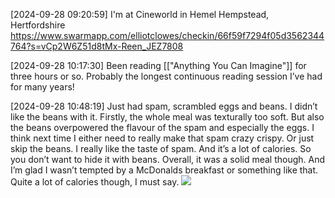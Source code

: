 [2024-09-28 09:20:59] I'm at Cineworld in Hemel Hempstead, Hertfordshire https://www.swarmapp.com/elliotclowes/checkin/66f59f7294f05d3562344764?s=vCp2W6Z51d8tMx-Reen_JEZ7808

[2024-09-28 10:17:30] Been reading [["Anything You Can Imagine"]] for three hours or so.
Probably the longest continuous reading session I’ve had for many years!

[2024-09-28 10:48:19] Just had spam, scrambled eggs and beans.
I didn’t like the beans with it. Firstly, the whole meal was texturally too soft. But also the beans overpowered the flavour of the spam and especially the eggs. I think next time I either need to really make that spam crazy crispy. Or just skip the beans. I really like the taste of spam. And it’s a lot of calories. So you don’t want to hide it with beans. Overall, it was a solid meal though. And I’m glad I wasn’t tempted by a McDonalds breakfast or something like that. Quite a lot of calories though, I must say. ![](https://elliotclowes.com/cold/2024/IMG_5489.jpg)
